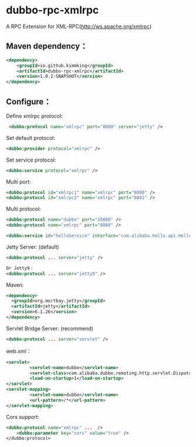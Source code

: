 
dubbo-rpc-xmlrpc
=====================
A RPC Extension for XML-RPC(http://ws.apache.org/xmlrpc)

## Maven dependency：
```xml
<dependency>
    <groupId>io.github.kimmking</groupId>
    <artifactId>dubbo-rpc-xmlrpc</artifactId>
    <version>1.0.2-SNAPSHOT</version>
</dependency>

```

## Configure：
Define xmlrpc protocol:
```xml
 <dubbo:protocol name="xmlrpc" port="8080" server="jetty" />
```

Set default protocol:
```xml
<dubbo:provider protocol="xmlrpc" />
```

Set service protocol:
```xml
<dubbo:service protocol="xmlrpc" />
```

Multi port:
```xml
<dubbo:protocol id="xmlrpc1" name="xmlrpc" port="8080" />
<dubbo:protocol id="xmlrpc2" name="xmlrpc" port="8081" />
```
Multi protocol:
```xml
<dubbo:protocol name="dubbo" port="20880" />
<dubbo:protocol name="xmlrpc" port="8080" />
```
<!-- multi protocols -->
```xml
<dubbo:service id="helloService" interface="com.alibaba.hello.api.HelloService" version="1.0.0" protocol="dubbo,xmlrpc" />
```


Jetty Server: (default)
```xml
<dubbo:protocol ... server="jetty" />

Or Jetty9：
<dubbo:protocol ... server="jetty9" />

```
Maven:
```xml
<dependency>
  <groupId>org.mortbay.jetty</groupId>
  <artifactId>jetty</artifactId>
  <version>6.1.26</version>
</dependency>
```

Servlet Bridge Server: (recommend)
```xml
<dubbo:protocol ... server="servlet" />

```

web.xml：
```xml
<servlet>
         <servlet-name>dubbo</servlet-name>
         <servlet-class>com.alibaba.dubbo.remoting.http.servlet.DispatcherServlet</servlet-class>
         <load-on-startup>1</load-on-startup>
</servlet>
<servlet-mapping>
         <servlet-name>dubbo</servlet-name>
         <url-pattern>/*</url-pattern>
</servlet-mapping>
```
Cors support:
```xml
<dubbo:protocol name="xmlrpc" ...  />
	<dubbo:parameter key="cors" value="true" />
</dubbo:protocol>
```
